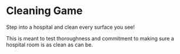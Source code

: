 # Cleaning Game

Step into a hospital and clean every surface you see!

This is meant to test thoroughness and commitment to making sure a hospital room is as clean as can be.
